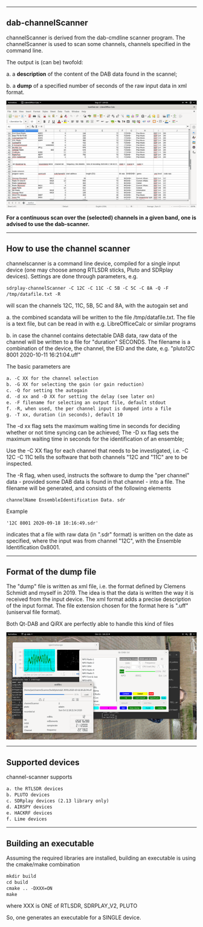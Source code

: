 
-------------------------------------------------------------------------
dab-channelScanner
-------------------------------------------------------------------------

channelScanner is derived from the dab-cmdline scanner program.
The channelScanner is used to scan some channels, channels specified in
the command line.

The output is (can be) twofold:

   a. a **description** of the content of the DAB data found in the scannel;

   b. a **dump** of a specified number of seconds of the raw input data in xml format.

![channel-scanner](/channel-scanner.png?raw=true)

**For a continuous scan over the (selected) channels in a given band,
one is advised to use the dab-scanner.**

---------------------------------------------------------------------
How to use the channel scanner
----------------------------------------------------------------------

channelscanner is a command line device, compiled for a single
input device (one may choose among RTLSDR sticks, Pluto and SDRplay devices).
Settings are done through parameters, e.g.

	sdrplay-channelScanner -C 12C -C 11C -C 5B -C 5C -C 8A -Q -F /tmp/datafile.txt -R

will scan the channels 12C, 11C, 5B, 5C and 8A, with the autogain set and

   a. the combined scandata will be written to the file /tmp/datafile.txt. The file is a text file, but can be read in with e.g. LibreOfficeCalc or similar programs

   b. in case the channel contains detectable DAB data, raw data of the channel will be written to a file for "duration" SECONDS. The filename is a combination of the  device, the channel,  the EID and the date, e.g. "pluto12C 8001 2020-10-11 16:21:04.uff"

The basic parameters are

	a. -C XX for the channel selection
	b. -G XX for selecting the gain (or gain reduction)
	c. -Q for setting the autogain
	d. -d xx and -D XX for setting the delay (see later on)
	e. -F filename for selecting an output file, default stdout
	f. -R, when used, the per channel input is dumped into a file
	g. -T xx, duration (in seconds), default 10

The -d xx flag sets the maximum waiting time in seconds for deciding whether or not time syncing can be achieved;
The -D xx flag sets the maximum waiting time in seconds  for the identification of an ensemble;

Use the -C XX flag for each channel that needs to be investigated,
i.e. -C 12C -C 11C tells the software that both channels "12C and "11C"
are to be inspected.

The -R flag, when used, instructs the software to dump the "per channel"
data - provided some DAB data is found in that channel - into a file.
The filename will be generated, and consists of the following elements

	channelName EnsembleIdentification Data. sdr

Example

	'12C 8001 2020-09-18 10:16:49.sdr'

indicates that a file with raw data (in ".sdr" format) is written
on the date as specified, where the input was from channel "12C",
with the Ensemble Identification 0x8001.

--------------------------------------------------------------------------
Format of the dump file
--------------------------------------------------------------------------

The "dump" file is written as xml file, i.e. the format defined by Clemens Schmidt
and myself in 2019. The idea is that the data is written the way it is 
received from the input device. The xml format adds a precise description
of the input format.
The file extension chosen for the format here is ".uff" (uniserval file format).

Both Qt-DAB and QiRX are perfectly able to handle this kind of files

![fileformat](/uff-fileformat.png?raw=true)

--------------------------------------------------------------------------
Supported devices
--------------------------------------------------------------------------

channel-scanner supports

	a. the RTLSDR devices
	b. PLUTO devices
	c. SDRplay devices (2.13 library only)
	d. AIRSPY devices
	e. HACKRF devices
	f. Lime devices

---------------------------------------------------------------------------
Building an executable
--------------------------------------------------------------------------

Assuming the required libraries are installed, building an executable
is using the cmake/make combination

	mkdir build
	cd build
	cmake .. -DXXX=ON
	make

where XXX is ONE of RTLSDR, SDRPLAY_V2, PLUTO

So, one generates an executable for a SINGLE device.

